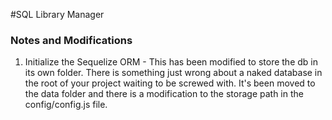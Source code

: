 #SQL Library Manager


### Notes and Modifications
1. Initialize the Sequelize ORM - This has been modified to store the db in its own folder. There is something just wrong about a naked database in the root of your project waiting to be screwed with. It's been moved to the data folder and there is a modification to the storage path in the config/config.js file. 